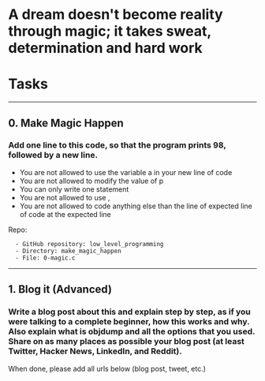 # A dream doesn't become reality through magic; it takes sweat, determination and hard work

# Tasks
-----------------------------------------------------------------------------------------------------------------------

##  0. Make Magic Happen

  ### Add one line to this code, so that the program prints 98, followed by a new line.

  - You are not allowed to use the variable a in your new line of code
  - You are not allowed to modify the value of p
  - You can only write one statement
  - You are not allowed to use ,
  - You are not allowed to code anything else than the line of expected line of code at the expected line
  
 Repo:

      - GitHub repository: low_level_programming
      - Directory: make_magic_happen
      - File: 0-magic.c
 
 -----------------------------------------------------------------------------------------------------------------------
##  1. Blog it (Advanced)

  ### Write a blog post about this and explain step by step, as if you were talking to a complete beginner, how this works and why. Also explain what is objdump and all the options that you used. Share on as many places as possible your blog post (at least Twitter, Hacker News, LinkedIn, and Reddit).
  When done, please add all urls below (blog post, tweet, etc.)
